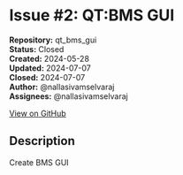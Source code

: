 # Issue #2: QT:BMS GUI

**Repository:** qt_bms_gui  
**Status:** Closed  
**Created:** 2024-05-28  
**Updated:** 2024-07-07  
**Closed:** 2024-07-07  
**Author:** @nallasivamselvaraj  
**Assignees:** @nallasivamselvaraj  

[View on GitHub](https://github.com/Simtestlab/qt_bms_gui/issues/2)

## Description

Create BMS GUI